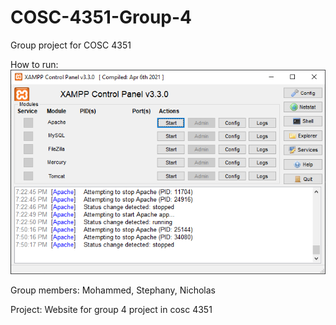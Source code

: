 # COSC-4351-Group-4
Group project for COSC 4351

How to run:
![Screenshot](xampp.PNG)

Group members:
Mohammed,
Stephany,
Nicholas

Project:
Website for group 4 project in cosc 4351
